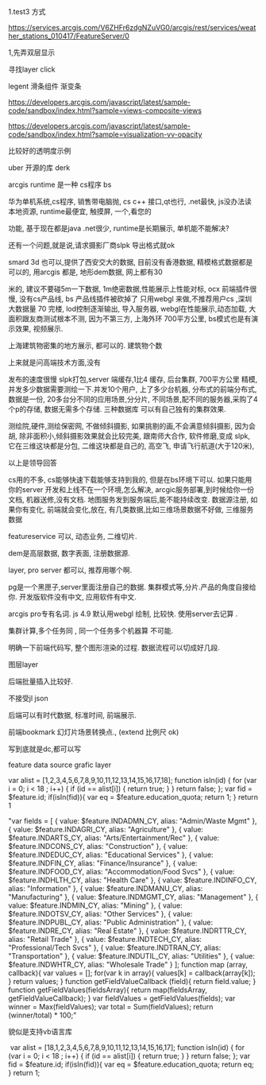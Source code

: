 1.test3 方式

https://services.arcgis.com/V6ZHFr6zdgNZuVG0/arcgis/rest/services/weather_stations_010417/FeatureServer/0

1,先弄双层显示



寻找layer click



legent 滑条组件 渐变条

https://developers.arcgis.com/javascript/latest/sample-code/sandbox/index.html?sample=views-composite-views



https://developers.arcgis.com/javascript/latest/sample-code/sandbox/index.html?sample=visualization-vv-opacity

比较好的透明度示例



uber 开源的库 derk



arcgis runtime  是一种 cs程序  bs

华为单机系统,cs程序, 销售带电脑抛,  cs c++ 接口,qt也行,  .net最快, js没办法读本地资源, runtime最便宜,  触摸屏, 一个,看您的

功能, 基于现在都是java .net很少,  runtime是长期展示, 单机能不能解决? 

还有一个问题,就是说,请求摄影厂商slpk 导出格式就ok

smard 3d 也可以,提供了西安交大的数据, 目前没有香港数据, 精模格式数据都是可以的, 用arcgis 都是, 地形dem数据, 网上都有30

米的, 建议不要碰5m一下数据, 1m绝密数据,性能展示上性能对标, ocx 前端插件很慢, 没有cs产品线, bs 产品线插件被砍掉了 只用webgl 来做,不推荐用户cs ,深圳大数据量 70 完楼, lod控制逐渐输出,  导入服务器, webgl在性能展示,动态加载, 大面积跟友商测试根本不测, 因为不第三方,  上海外环 700平方公里, bs模式也是有演示效果, 视频展示.

上海建筑物密集的地方展示, 都可以的. 建筑物个数

上来就是问高端技术方面,没有

发布的速度很慢  slpk打包,server 端缓存,1比4 缓存, 后台集群, 700平方公里 精模, 并发多少数据需要测绘一下.并发10个用户, 上了多少台机器, 分布式的前端分布式, 数据是一份, 20多台分不同的应用场景,分分片, 不同场景,配不同的服务器,采购了4个p的存储, 数据无需多个存储.  三种数据库 可以有自己独有的集群效果.

测绘院,硬件,测绘保密网, 不做倾斜摄影,  如果挑剔的画,不会满意倾斜摄影, 因为会胡,  除非面积小,倾斜摄影效果就会比较完美, 跟南师大合作, 软件修磨,变成 slpk, 它在三维这块都是分包, 二维这块都是自己的, 高空飞, 申请飞行航道(大于120米),

以上是领导回答



cs用的不多, cs能够快速下载能够支持到我的, 但是在bs环境下可以.  如果只能用你的server 开发和上线不在一个环境,怎么解决, arcgic服务部署,到时候给你一份文档, 机器送修,没有文档.   地图服务发到服务端后,能不能持续改变. 数据源注册, 如果你有变化, 前端就会变化,放在, 有几类数据,比如三维场景数据不好做, 三维服务数据 

featureservice 可以, 动态业务, 二维切片.



dem是高层数据, 数字表面, 注册数据源.

layer, pro server 都可以, 推荐用哪个啊.

pg是一个黑匣子,server里面注册自己的数据. 集群模式等,分片.产品的角度自接给你.  开发版软件没有中文, 应用软件有中文.



arcgis pro专有名词.  js 4.9 默认用webgl 绘制, 比较快.  使用server去记算 . 

集群计算,多个任务同 , 同一个任务多个机器算 不可能.



明确一下前端代码写, 整个图形渲染的过程. 数据流程可以切成好几段.



图层layer  





后端批量插入比较好.  



不接受jl json 



后端可以有时代数据, 标准时间, 前端展示. 



前端bookmark  幻灯片场景转换点., (extend 比例尺 ok)  

写到底就是dc,都可以写

feature  data source  grafic layer



var alist = [1,2,3,4,5,6,7,8,9,10,11,12,13,14,15,16,17,18];  function isIn(id) {                            for (var i = 0; i < 18 ; i++) {                                if (id == alist[i]) {                                    return true;                                }                            }                            return false;                        };                        var fid = $feature.id;                        if(isIn(fid)){                            var eq = $feature.education_quota;                            return 1;                        }                        return 1





"var fields = [
{ value: $feature.INDADMN_CY, alias: "Admin/Waste Mgmt" },
{ value: $feature.INDAGRI_CY, alias: "Agriculture" },
{ value: $feature.INDARTS_CY, alias: "Arts/Entertainment/Rec" },
{ value: $feature.INDCONS_CY, alias: "Construction" },
{ value: $feature.INDEDUC_CY, alias: "Educational Services" },
{ value: $feature.INDFIN_CY, alias: "Finance/Insurance" },
{ value: $feature.INDFOOD_CY, alias: "Accommodation/Food Svcs" },
{ value: $feature.INDHLTH_CY, alias: "Health Care" },
{ value: $feature.INDINFO_CY, alias: "Information" },
{ value: $feature.INDMANU_CY, alias: "Manufacturing" },
{ value: $feature.INDMGMT_CY, alias: "Management" },
{ value: $feature.INDMIN_CY, alias: "Mining" },
{ value: $feature.INDOTSV_CY, alias: "Other Services" },
{ value: $feature.INDPUBL_CY, alias: "Public Administration" },
{ value: $feature.INDRE_CY, alias: "Real Estate" },
{ value: $feature.INDRTTR_CY, alias: "Retail Trade" },
{ value: $feature.INDTECH_CY, alias: "Professional/Tech Svcs" },
{ value: $feature.INDTRAN_CY, alias: "Transportation" },
{ value: $feature.INDUTIL_CY, alias: "Utilities" },
{ value: $feature.INDWHTR_CY, alias: "Wholesale Trade" }
];
function map (array, callback){
var values = [];
for(var k in array){
values[k] = callback(array[k]);
}
return values;
}
function getFieldValueCallback (field){
return field.value;
}
function getFieldValues(fieldsArray){
return map(fieldsArray, getFieldValueCallback);
}
var fieldValues = getFieldValues(fields);
var winner = Max(fieldValues);
var total = Sum(fieldValues);
return (winner/total) * 100;"

貌似是支持vb语言库









​                                                var alist = [18,1,2,3,4,5,6,7,8,9,10,11,12,13,14,15,16,17];                        function isIn(id) {                            for (var i = 0; i < 18 ; i++) {                                if (id == alist[i]) {                                    return true;                                }                            }                            return false;                        };                        var fid = $feature.id;                        if(isIn(fid)){                            var eq = $feature.education_quota;                            return eq;                        }                        return 1;                        























